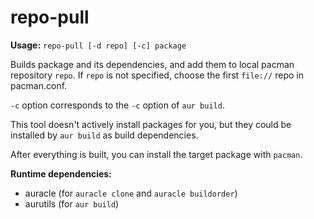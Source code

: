 repo-pull
=========

**Usage:** `repo-pull [-d repo] [-c] package`

Builds package and its dependencies, and add them to local pacman repository `repo`. If `repo` is not specified, choose the first `file://` repo in pacman.conf.

`-c` option corresponds to the `-c` option of `aur build`.

This tool doesn't actively install packages for you, but they could be installed by `aur build` as build dependencies.

After everything is built, you can install the target package with `pacman`.

**Runtime dependencies:**

* auracle (for `auracle clone` and `auracle buildorder`)
* aurutils (for `aur build`)
